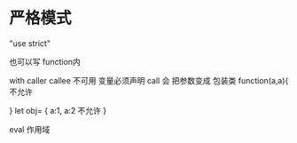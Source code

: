 # 严格模式

"use strict"

也可以写 function内

with caller callee 不可用
变量必须声明
call 会 把参数变成 包装类
function(a,a){ 不允许
    
}
let obj= {
    a:1,
    a:2  不允许
}

eval 作用域
